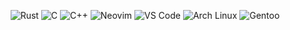 <div align="center">

![Rust](https://img.shields.io/badge/-Rust-000000?style=flat&logo=Rust&logoColor=white)
![C](https://img.shields.io/badge/-C-A8B9CC?style=flat&logo=c&logoColor=black)
![C++](https://img.shields.io/badge/-C++-00599C?style=flat&logo=c%2B%2B&logoColor=white)
![Neovim](https://img.shields.io/badge/-Neovim-57A143?style=flat&logo=neovim&logoColor=white)
![VS Code](https://img.shields.io/badge/-VS%20Code-007ACC?style=flat&logo=visual-studio-code)
![Arch Linux](https://img.shields.io/badge/-Arch%20Linux-1793D1?style=flat&logo=arch-linux&logoColor=white)
![Gentoo](https://img.shields.io/badge/-Gentoo-54487A?style=flat&logo=gentoo&logoColor=white)

</div>
